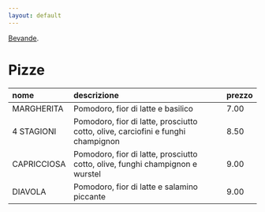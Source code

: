 ```yaml
---
layout: default
---
```


[Bevande](./another-page.html).


# Pizze

| nome        | descrizione          | prezzo |
|:-------------|:------------------|:------|
| MARGHERITA   | Pomodoro, fior di latte e basilico | 7.00 |
| 4 STAGIONI   | Pomodoro, fior di latte, prosciutto cotto, olive, carciofini e funghi champignon   | 8.50  |
| CAPRICCIOSA  | Pomodoro, fior di latte, prosciutto cotto, olive, funghi champignon e wurstel | 9.00 |
| DIAVOLA      | Pomodoro, fior di latte e salamino piccante | 9.00  |
